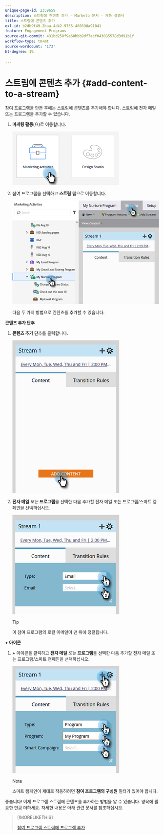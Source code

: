 ```yaml
---
unique-page-id: 2359659
description: 스트림에 컨텐츠 추가 - Marketo 문서 - 제품 설명서
title: 스트림에 콘텐츠 추가
exl-id: b2db9f49-2baa-4d42-9755-480390a91041
feature: Engagement Programs
source-git-commit: 431bd258f9a68bbb9df7acf043085578d3d91b1f
workflow-type: tm+mt
source-wordcount: '173'
ht-degree: 1%

---
```


# 스트림에 콘텐츠 추가 {#add-content-to-a-stream}

참여 프로그램을 만든 후에는 스트림에 콘텐츠를 추가해야 합니다. 스트림에 전자 메일 또는 프로그램을 추가할 수 있습니다.

1. **마케팅 활동**(으)로 이동합니다.

   ![](assets/add-content-to-a-stream-1.png)

1. 참여 프로그램을 선택하고 **스트림** 탭으로 이동합니다.

   ![](assets/add-content-to-a-stream-2.png)

   다음 두 가지 방법으로 컨텐츠를 추가할 수 있습니다.

**콘텐츠 추가 단추**

1. **콘텐츠 추가** 단추를 클릭합니다.

   ![](assets/add-content-to-a-stream-3.png)

1. **전자 메일** _또는_ **프로그램**&#x200B;을 선택한 다음 추가할 전자 메일 또는 프로그램/스마트 캠페인을 선택하십시오.

   ![](assets/add-content-to-a-stream-4.png)

   >[!TIP]
   >
   >이 참여 프로그램의 로컬 이메일이 맨 위에 정렬됩니다.

**+ 아이콘**

1. **+** 아이콘을 클릭하고 **전자 메일** _또는_ **프로그램**&#x200B;을 선택한 다음 추가할 전자 메일 또는 프로그램/스마트 캠페인을 선택하십시오.

   ![](assets/add-content-to-a-stream-5.png)

   >[!NOTE]
   >
   >스마트 캠페인이 제대로 작동하려면 **참여 프로그램의 구성원** 필터가 있어야 합니다.

좋습니다! 이제 프로그램 스트림에 콘텐츠를 추가하는 방법을 알 수 있습니다. 양육에 필요한 만큼 더하세요. 자세한 내용은 아래 관련 문서를 참조하십시오.

>[!MORELIKETHIS]
>
>[참여 프로그램 스트림에 프로그램 추가](/help/marketo/product-docs/email-marketing/drip-nurturing/creating-an-engagement-program/adding-a-program-to-an-engagement-program-stream.md)
